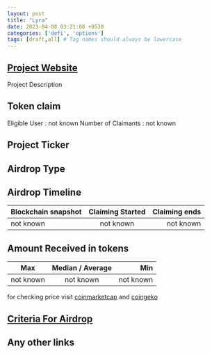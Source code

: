 ```yaml
---
layout: post
title: "Lyra"
date: 2023-04-08 03:21:08 +0530
categories: ['defi', 'options']
tags: [draft,all] # Tag names should always be lowercase
---
```




## [Project Website](https://www.lyra.finance/)

 Project Description

## Token claim

Eligible User : not known
Number of Claimants : not known

## Project Ticker

## Airdrop Type

## Airdrop Timeline

| Blockchain snapshot     | Claiming Started           | Claiming ends    |
| ----------------------- |:--------------------------:| ----------------:|
|       not known         |        not known           |   not known      |

## Amount Received in tokens

| Max        |    Median / Average  |       Min    |
| ---------- |:--------------------:| ------------:|
| not known  |     not known        |  not known   |

for checking price visit [coinmarketcap](https://coinmarketcap.com/currencies/) and [coingeko](https://www.coingecko.com/en/coins/)

## [Criteria For Airdrop](https://blog.lyra.finance/lyra-community-rewards/)

## Any other links
